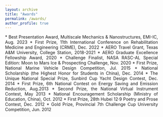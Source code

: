 ```yaml
---
layout: archive
title: "Awards"
permalink: /awards/
author_profile: true
---
```


<div style="text-align: justify;" markdown="1">
* Best Presentation Award, Multiscale Mechanics & Nanostructures, EMI-IC, Aug. 2023
* First Prize, 11th International Conference on Rehabilitation Medicine and Engineering (CRME), Dec. 2022
* AERO Travel Grant, Texas A&M University, College Station, 2018-2021
* AERO Graduate Excellence Fellowship Award, 2020
* Challenge Finalist, NASA RASC-AL Special Edition: Moon to Mars Ice & Prospecting Challenge, Nov. 2020
* First Prize, National Marine Vehicle Design Competition, Jul. 2015
* National Scholarship (the Highest Honor for Students in China), Dec. 2014
* The Unique National Special Prize, Sunbird Cup Yacht Design Contest, Dec. 2014
* First Prize, 6th National Contest on Energy Saving and Emission Reduction, Aug.2013
* Second Prize, the National Virtual Instrument Contest, May 2013
* National Encouragement Scholarship (Ministry of Education, China), Oct. 2012
* First Prize, 28th Hubei 12·9 Poetry and Prose Contest, Dec. 2012
* Gold Prize, Provincial 7th Challenge Cup University Competition, Jun. 2012
</div>